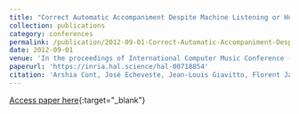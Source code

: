```yaml
---
title: "Correct Automatic Accompaniment Despite Machine Listening or Human Errors in Antescofo"
collection: publications
category: conferences
permalink: /publication/2012-09-01-Correct-Automatic-Accompaniment-Despite-Machine-Listening-or-Human-Errors-in-Antescofo
date: 2012-09-01
venue: 'In the proceedings of International Computer Music Conference (ICMC)'
paperurl: 'https://inria.hal.science/hal-00718854'
citation: 'Arshia Cont, José Echeveste, Jean-Louis Giavitto, Florent Jacquemard, &quot;Correct Automatic Accompaniment Despite Machine Listening or Human Errors in Antescofo&quot; In the proceedings of International Computer Music Conference (ICMC), 2012.'
---
```

[Access paper here](https://inria.hal.science/hal-00718854){:target="_blank"}
